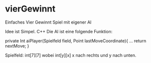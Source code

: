 # vierGewinnt
Einfaches Vier Gewinnt Spiel mit eigener AI

Idee ist Simpel. C++
Die AI ist eine folgende Funktion:

private Int aiPlayer(Spielfeld field, Point lastMoveCoordinate){
  ...
  return nextMove;
}

Spielfeld:
int[7][7] wobei int[y][x] x nach rechts und y nach unten.
